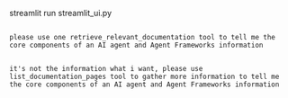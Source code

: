 streamlit run streamlit_ui.py



```one rag

please use one retrieve_relevant_documentation tool to tell me the core components of an AI agent and Agent Frameworks information

```


```agantic rag

it's not the information what i want, please use list_documentation_pages tool to gather more information to tell me the core components of an AI agent and Agent Frameworks information

```
